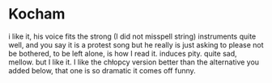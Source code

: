# Kocham

i like it, his voice fits the strong (I did not misspell string) instruments quite well, and you say it is a protest song but he really is just asking to please not be bothered, to be left alone, is how I read it. induces pity. quite sad, mellow. but I like it. I like the chłopcy version better than the alternative you added below, that one is so dramatic it comes off funny.
 